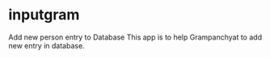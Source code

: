 # inputgram

Add new person entry to Database
This app is to help Grampanchyat to add new entry in database.
